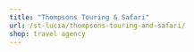 ```yaml
---
title: "Thompsons Touring & Safari"
url: /st-lucia/thompsons-touring-and-safari/
shop: travel agency
---
```

